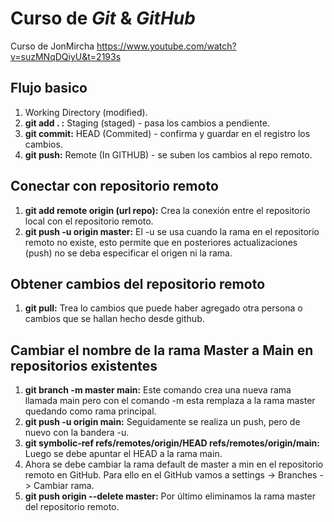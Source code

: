 # Curso de _Git_ & _GitHub_

Curso de JonMircha https://www.youtube.com/watch?v=suzMNqDQiyU&t=2193s

## Flujo basico

1. Working Directory (modified).
2. **git add . :** Staging (staged) - pasa los cambios a pendiente.
3. **git commit:** HEAD (Commited) - confirma y guardar en el registro los cambios.
4. **git push:** Remote (In GITHUB) - se suben los cambios al repo remoto.

## Conectar con repositorio remoto

1. **git add remote origin (url repo):** Crea la conexión entre el repositorio local con el repositorio remoto.
2. **git push -u origin master:** El -u se usa cuando la rama en el repositorio remoto no existe, esto permite que en posteriores actualizaciones (push) no se deba especificar el origen ni la rama.

## Obtener cambios del repositorio remoto

1. **git pull:** Trea lo cambios que puede haber agregado otra persona o cambios que se hallan hecho desde github.

## Cambiar el nombre de la rama Master a Main en repositorios existentes

1. **git branch -m master main:** Este comando crea una nueva rama llamada main pero con el comando -m esta remplaza a la rama master quedando como rama principal.
2. **git push -u origin main:** Seguidamente se realiza un push, pero de nuevo con la bandera -u.
3. **git symbolic-ref refs/remotes/origin/HEAD refs/remotes/origin/main:** Luego se debe apuntar el HEAD a la rama main.
4. Ahora se debe cambiar la rama default de master a min en el repositorio remoto en GitHub. Para ello en el GitHub vamos a settings -> Branches -> Cambiar rama.
5. **git push origin --delete master:** Por último eliminamos la rama master del repositorio remoto.